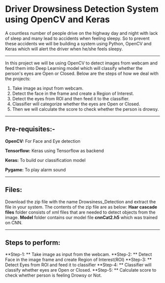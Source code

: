 # Driver Drowsiness Detection System using OpenCV and Keras
A countless number of people drive on the highway day and night with lack of sleep and many lead to accidents when feeling sleepy.
So to prevent these accidents we will be building a system using Python, OpenCV and Keras which will alert the driver when he/she feels sleepy.

---
In this project we will be using OpenCV to detect images from webcam and feed them into Deep Learning model which will classify whether the person's eyes are Open or Closed.
Below are the steps of how we deal with the projects:
1. Take image as input from webcam.
2. Detect the face in the frame and create a Region of Interest.
3. Detect the eyes from ROI and then feed it to the classifier.
4. Classifier will categorize whether the eyes are Open or Closed.
5. Then we will calculate the score to check whether the person is drowsy.

---
## Pre-requisites:-
**OpenCV:** For Face and Eye detection

**Tensorflow:** Keras using Tensorflow as backend

**Keras:** To build our classification model

**Pygame:** To play alarm sound

---
## Files:
Download the zip file with the name Drowsiness_Detection and extract the file in your system.
The contents of the zip file are as below:
**Haar cascade files** folder consists of xml files that are needed to detect objects from the image.
**Model** folder contains our model file **cnnCat2.h5** which was trained on CNN.

---
## Steps to perform:
**Step-1:  ** Take image as input from the webcam.
**Step-2:  ** Detect Face in the image frame and create Region of Interest(ROI)
**Step-3:  ** Detect Eyes from ROI and feed it to classifier
**Step-4:  ** Classifier will classify whether eyes are Open or Closed.
**Step-5:  ** Calculate score to check whether person is feeling Drowsy or Not.
